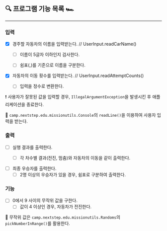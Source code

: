 ## ️🔍 프로그램 기능 목록 🏎

---

### 입력 
- [x] 경주할 자동차의 이름을 입력받는다. // UserInput.readCarName()
  - [ ] 이름이 5글자 이하인지 검사한다.
  - [ ] 쉼표(,)를 기준으로 이름을 구분한다.  
  

- [x] 자동차의 이동 횟수를 입력받는다. // UserInput.readAttemptCounts()
  - [ ] 입력을 정수로 변환한다.


❗️ 사용자가 잘못된 값을 입력할 경우, `IllegalArgumentException`을 발생시킨 후 애플리케이션을 종료한다.  

📖 `camp.nextstep.edu.missionutils.Console`의 `readLine()`을 이용하여 사용자 입력을 받는다.


### 출력

- [ ] 실행 결과를 출력한다.  
  - [ ] 각 차수별 결과(전진, 멈춤)와 자동차의 이동을 같이 출력한다.  
  

- [ ] 최종 우승자를 출력한다. 
  - [ ] 2명 이상의 우승자가 있을 경우, 쉼표로 구분하여 출력한다.

### 기능
- [ ] 0에서 9 사이의 무작위 값을 구한다.
  - [ ] 값이 4 이상인 경우, 자동차가 전진한다.  

📖 무작위 값은 `camp.nextstep.edu.missionutils.Randoms`의 `pickNumberInRange()`를 활용한다.
